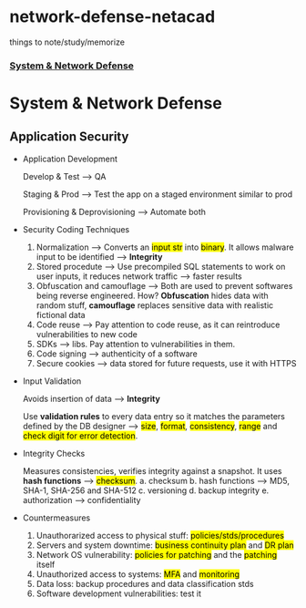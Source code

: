 # network-defense-netacad
things to note/study/memorize

### [System & Network Defense](system-&-network-defense)

# System & Network Defense

## Application Security

- Application Development

  Develop & Test --> QA

  Staging & Prod --> Test the app on a staged environment similar to prod

  Provisioning & Deprovisioning --> Automate both

- Security Coding Techniques
  1. Normalization --> Converts an <mark>input str</mark> into <mark>binary</mark>. It allows malware input to be identified --> **Integrity**
  2. Stored procedute --> Use precompiled SQL statements to work on user inputs, it reduces network traffic --> faster results
  3. Obfuscation and camouflage --> Both are used to prevent softwares being reverse engineered. How? **Obfuscation** hides data with random stuff, **camouflage** replaces sensitive data with realistic fictional data
  4. Code reuse --> Pay attention to code reuse, as it can reintroduce vulnerabilities to new code
  5. SDKs --> libs. Pay attention to vulnerabilities in them.
  6. Code signing --> authenticity of a software
  7. Secure cookies --> data stored for future requests, use it with HTTPS

- Input Validation

  Avoids insertion of data --> **Integrity**
  
  Use **validation rules** to every data entry so it matches the parameters defined by the DB designer --> <mark>size</mark>, <mark>format</mark>, <mark>consistency</mark>, <mark>range</mark> and <mark>check digit for error detection</mark>.

- Integrity Checks

  Measures consistencies, verifies integrity against a snapshot. It uses **hash functions** --> <mark>checksum</mark>.
  a. checksum
  b. hash functions --> MD5, SHA-1, SHA-256 and SHA-512
  c. versioning
  d. backup integrity
  e. authorization --> confidentiality

- Countermeasures
  1. Unauthorarized access to physical stuff: <mark>policies/stds/procedures</mark>
  2. Servers and system downtime: <mark>business continuity plan</mark> and <mark>DR plan</mark>
  3. Network OS vulnerability: <mark>policies for patching</mark> and the <mark>patching</mark> itself
  4. Unauthorized access to systems: <mark>MFA</mark> and <mark>monitoring</mark>
  5. Data loss: backup procedures and data classification stds
  6. Software development vulnerabilities: test it
  
